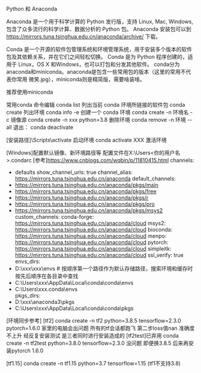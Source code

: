 Python 和 Anaconda

Anaconda 是一个用于科学计算的 Python 发行版，支持 Linux, Mac, Windows, 包含了众多流行的科学计算、数据分析的 Python 包。
Anaconda 安装包可以到 https://mirrors.tuna.tsinghua.edu.cn/anaconda/archive/ 下载。

Conda 是一个开源的软件包管理系统和环境管理系统，用于安装多个版本的软件包及其依赖关系，并在它们之间轻松切换。 Conda 是为 Python 程序创建的，适用于 Linux，OS X 和Windows，也可以打包和分发其他软件。
conda分为anaconda和miniconda。anaconda是包含一些常用包的版本（这里的常用不代表你常用 微笑.jpg），miniconda则是精简版，需要啥装啥。

推荐使用miniconda

常用conda 命令编辑
conda list
列出当前 conda 环境所链接的软件包 
conda create
列出环境
conda info -e
创建一个 conda 环境
conda create -n 环境名 -c 镜像源
conda create -n xxx python=3.8
删除环境
conda remove -n 环境 --all
退出：
conda deactivate

[安装路径]\Scripts\activate 启动环境
conda activate XXX 激活环境

[Windows]配置默认镜像、新环境路径等 配置文件在X:\Users\<你的用户名>\.condarc
[参考]https://www.cnblogs.com/wqbin/p/11810415.html
channels:
  - defaults
show_channel_urls: true
channel_alias: https://mirrors.tuna.tsinghua.edu.cn/anaconda
default_channels:
  - https://mirrors.tuna.tsinghua.edu.cn/anaconda/pkgs/main
  - https://mirrors.tuna.tsinghua.edu.cn/anaconda/pkgs/free
  - https://mirrors.tuna.tsinghua.edu.cn/anaconda/pkgs/r
  - https://mirrors.tuna.tsinghua.edu.cn/anaconda/pkgs/pro
  - https://mirrors.tuna.tsinghua.edu.cn/anaconda/pkgs/msys2
custom_channels:
  conda-forge: https://mirrors.tuna.tsinghua.edu.cn/anaconda/cloud
  msys2: https://mirrors.tuna.tsinghua.edu.cn/anaconda/cloud
  bioconda: https://mirrors.tuna.tsinghua.edu.cn/anaconda/cloud
  menpo: https://mirrors.tuna.tsinghua.edu.cn/anaconda/cloud
  pytorch: https://mirrors.tuna.tsinghua.edu.cn/anaconda/cloud
  simpleitk: https://mirrors.tuna.tsinghua.edu.cn/anaconda/cloud
ssl_verify: true
envs_dirs:
  - D:\xxx\xxx\envs  # 按顺序第一个路径作为默认存储路径，搜索环境和缓存时按先后顺序在各目录中查找
  - C:\Users\xxx\AppData\Local\conda\conda\envs
  - C:\Users\xxx\.conda\envs                        
pkgs_dirs:
  - D:\xxx\anaconda3\pkgs
  - C:\Users\xxx\AppData\Local\conda\conda\pkgs

[环境同步参考]
 [tf2] 
    conda create -n tf2 python=3.8.5 tensorflow=2.3.0 pytorch=1.6.0
    家里的电脑会出问题 所有的tf会话都跑飞 第二步loss值nan 准确度不上升 经反复安装测试 是三者同时进行安装造成的
     [tf2test]已弃用
    conda create -n tf2test python=3.8.0 tensorflow=2.3.0
    没问题 即便换3.8.5 后来再安装pytorch 1.6.0

 [tf1.15]
    conda create -n tf1.15 python=3.7 tensorflow=1.15
    (tf1不支持3.8)
